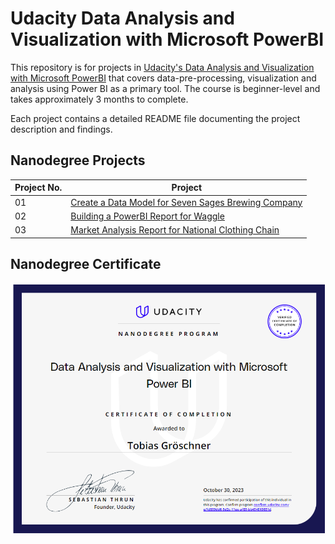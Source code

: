 # Udacity Data Analysis and Visualization with Microsoft PowerBI

This repository is for projects in [Udacity's Data Analysis and Visualization with Microsoft PowerBI](https://www.udacity.com/course/data-analysis-and-visualization-with-power-BI-nanodegree--nd331) that covers data-pre-processing, visualization and analysis using Power BI as a primary tool. The course is beginner-level and takes approximately 3 months to complete.


Each project contains a detailed README file documenting the project description and findings.

## Nanodegree Projects


| Project No. | Project |
| ---		  | ----    |
| 01		  | [Create a Data Model for Seven Sages Brewing Company](/Project-1/) 	|
| 02 		  | [Building a PowerBI Report for Waggle](/Project-2/) 								|
| 03 		  | [Market Analysis Report for National Clothing Chain](/Project-3/)	|

## Nanodegree Certificate

![Certificate](Certificate.png)

